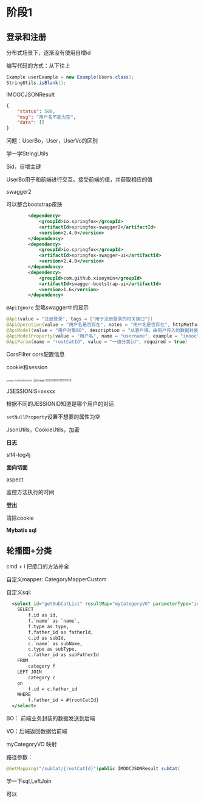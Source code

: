  # 阶段1

## 登录和注册

分布式场景下，逐渐没有使用自增id

编写代码的方式：从下往上

``` java
Example userExample = new Example(Users.class);
StringUtils.isBlank();
```

IMOOCJSONResult

``` json
{
    "status": 500,
    "msg": "用户名不能为空",
    "data": []
}
```

问题：UserBo，User，UserVo的区别

学一学StringUtils

Sid，自增主键

UserBo用于和前端进行交互，接受前端的值，并获取相应的值

swagger2

可以整合bootstrap皮肤

``` xml
		<dependency>
			<groupId>io.springfox</groupId>
			<artifactId>springfox-swagger2</artifactId>
			<version>2.4.0</version>
		</dependency>
		<dependency>
			<groupId>io.springfox</groupId>
			<artifactId>springfox-swagger-ui</artifactId>
			<version>2.4.0</version>
		</dependency>
		<dependency>
			<groupId>com.github.xiaoymin</groupId>
			<artifactId>swagger-bootstrap-ui</artifactId>
			<version>1.6</version>
		</dependency>
```

`@ApiIgnore` 忽略swagger中的显示

``` java
@Api(value = "注册登录", tags = {"用于注册登录的相关接口"})
@ApiOperation(value = "用户名是否存在", notes = "用户名是否存在", httpMethod = "GET")
@ApiModel(value = "用户对象BO", description = "从客户端，由用户传入的数据封装在此entity中")
@ApiModelProperty(value = "用户名", name = "username", example = "imooc", required = true)
@ApiParam(name = "rootCatId", value = "一级分类id", required = true)
```

CorsFilter  cors配置信息

cookie和session

<img src="E:\CS-Tutorials\Java\慕课网\阶段1.assets\image-20200808165835292.png" alt="image-20200808165835292" style="zoom: 33%;" />

<img src="E:\CS-Tutorials\Java\慕课网\阶段1.assets\image-20200808170511525.png" alt="image-20200808170511525" style="zoom:50%;" />

JSESSIONIS=xxxxx

根据不同的JESSIONID知道是哪个用户的对话

`setNullProperty`设置不想要的属性为空

JsonUtils，CookieUtils，加密

**日志**

slf4-log4j

**面向切面**

aspect

监控方法执行的时间

**登出**

清除cookie

**Mybatis sql**

## 轮播图+分类

cmd + i 把接口的方法补全

自定义mapper: CategoryMapperCustom

自定义sql:

``` xml
  <select id="getSubCatList" resultMap="myCategoryVO" parameterType="int">
    SELECT
        f.id as id,
        f.`name` as `name`,
        f.type as type,
        f.father_id as fatherId,
        c.id as subId,
        c.`name` as subName,
        c.type as subType,
        c.father_id as subFatherId
    FROM
        category f
    LEFT JOIN
        category c
    on
        f.id = c.father_id
    WHERE
        f.father_id = #{rootCatId}
  </select>
```

BO： 前端业务封装的数据发送到后端

VO：后端返回数据给前端

myCategoryVO 映射

路径参数：

```java
@GetMapping("/subCat/{rootCatId}")public IMOOCJSONResult subCat(        @ApiParam(name = "rootCatId", value = "一级分类id", required = true)        @PathVariable Integer rootCatId) 
```

学一下sql,LeftJoin

可以